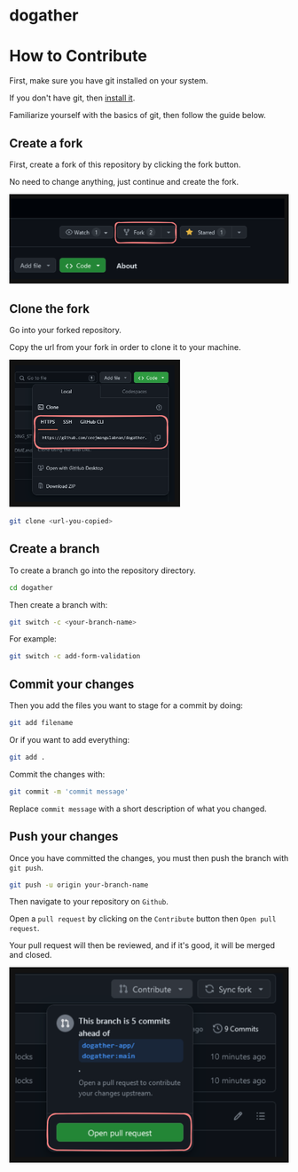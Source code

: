 # dogather

# How to Contribute
First, make sure you have git installed on your system.

If you don't have git, then [install it](https://git-scm.com/downloads).

Familiarize yourself with the basics of git, then follow the guide below.

## Create a fork
First, create a fork of this repository by clicking the fork button.

No need to change anything, just continue and create the fork.

![fork-this-repo](./docs/images/fork-repo.png)

## Clone the fork
Go into your forked repository.

Copy the url from your fork in order to clone it to your machine.

![clone-forked-repo](./docs/images/clone-repo.png)

```bash
git clone <url-you-copied>
```

## Create a branch
To create a branch go into the repository directory.

```bash
cd dogather
```

Then create a branch with:
```bash
git switch -c <your-branch-name>
```

For example:
```bash
git switch -c add-form-validation
```

## Commit your changes
Then you add the files you want to stage for a commit by doing:
```bash
git add filename
```


Or if you want to add everything:
```bash
git add .
```

Commit the changes with:
```bash
git commit -m 'commit message'
```

Replace `commit message` with a short description of what you changed.

## Push your changes
Once you have committed the changes, you must then push the branch with `git push`.
```bash
git push -u origin your-branch-name
```
Then navigate to your repository on `Github`.

Open a `pull request` by clicking on the `Contribute` button then `Open pull request`.

Your pull request will then be reviewed, and if it's good, it will be merged and closed.

![open-pull-request](./docs/images/open-pull-request.png)
